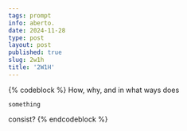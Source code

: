 ```yaml
---
tags: prompt
info: aberto.
date: 2024-11-28
type: post
layout: post
published: true
slug: 2w1h
title: '2W1H'
---
```

{% codeblock %}
How, why, and in what ways does
```
something
```
consist?
{% endcodeblock %} 